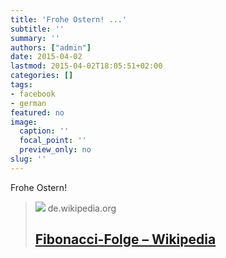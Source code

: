 ```yaml
---
title: 'Frohe Ostern! ...'
subtitle: ''
summary: ''
authors: ["admin"]
date: 2015-04-02
lastmod: 2015-04-02T18:05:51+02:00
categories: []
tags:
- facebook
- german
featured: no
image:
  caption: ''
  focal_point: ''
  preview_only: no
slug: ''
---
```

Frohe Ostern!
> [![](https://upload.wikimedia.org/wikipedia/commons/thumb/9/95/FibonacciBlocks.svg/1200px-FibonacciBlocks.svg.png)](https://de.wikipedia.org/wiki/Fibonacci-Folge#Modell_einer_Kaninchenpopulation)
> de.wikipedia.org
> ## [Fibonacci-Folge – Wikipedia](https://de.wikipedia.org/wiki/Fibonacci-Folge#Modell_einer_Kaninchenpopulation)
>


